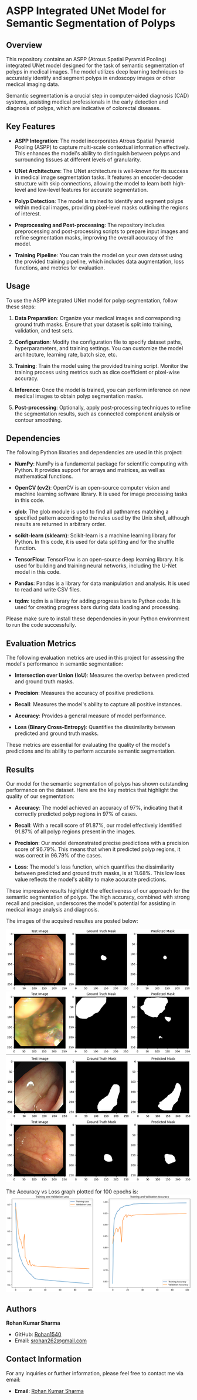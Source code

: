 # ASPP Integrated UNet Model for Semantic Segmentation of Polyps

## Overview

This repository contains an ASPP (Atrous Spatial Pyramid Pooling) integrated UNet model designed for the task of semantic segmentation of polyps in medical images. The model utilizes deep learning techniques to accurately identify and segment polyps in endoscopy images or other medical imaging data.

Semantic segmentation is a crucial step in computer-aided diagnosis (CAD) systems, assisting medical professionals in the early detection and diagnosis of polyps, which are indicative of colorectal diseases.

## Key Features

- **ASPP Integration**: The model incorporates Atrous Spatial Pyramid Pooling (ASPP) to capture multi-scale contextual information effectively. This enhances the model's ability to distinguish between polyps and surrounding tissues at different levels of granularity.

- **UNet Architecture**: The UNet architecture is well-known for its success in medical image segmentation tasks. It features an encoder-decoder structure with skip connections, allowing the model to learn both high-level and low-level features for accurate segmentation.

- **Polyp Detection**: The model is trained to identify and segment polyps within medical images, providing pixel-level masks outlining the regions of interest.

- **Preprocessing and Post-processing**: The repository includes preprocessing and post-processing scripts to prepare input images and refine segmentation masks, improving the overall accuracy of the model.

- **Training Pipeline**: You can train the model on your own dataset using the provided training pipeline, which includes data augmentation, loss functions, and metrics for evaluation.

## Usage

To use the ASPP integrated UNet model for polyp segmentation, follow these steps:

1. **Data Preparation**: Organize your medical images and corresponding ground truth masks. Ensure that your dataset is split into training, validation, and test sets.

2. **Configuration**: Modify the configuration file to specify dataset paths, hyperparameters, and training settings. You can customize the model architecture, learning rate, batch size, etc.

3. **Training**: Train the model using the provided training script. Monitor the training process using metrics such as dice coefficient or pixel-wise accuracy.

4. **Inference**: Once the model is trained, you can perform inference on new medical images to obtain polyp segmentation masks.

5. **Post-processing**: Optionally, apply post-processing techniques to refine the segmentation results, such as connected component analysis or contour smoothing.

## Dependencies

The following Python libraries and dependencies are used in this project:

- **NumPy**: NumPy is a fundamental package for scientific computing with Python. It provides support for arrays and matrices, as well as mathematical functions.

- **OpenCV (cv2)**: OpenCV is an open-source computer vision and machine learning software library. It is used for image processing tasks in this code.

- **glob**: The glob module is used to find all pathnames matching a specified pattern according to the rules used by the Unix shell, although results are returned in arbitrary order.

- **scikit-learn (sklearn)**: Scikit-learn is a machine learning library for Python. In this code, it is used for data splitting and for the shuffle function.

- **TensorFlow**: TensorFlow is an open-source deep learning library. It is used for building and training neural networks, including the U-Net model in this code.

- **Pandas**: Pandas is a library for data manipulation and analysis. It is used to read and write CSV files.

- **tqdm**: tqdm is a library for adding progress bars to Python code. It is used for creating progress bars during data loading and processing.

Please make sure to install these dependencies in your Python environment to run the code successfully.

## Evaluation Metrics

The following evaluation metrics are used in this project for assessing the model's performance in semantic segmentation:

- **Intersection over Union (IoU)**: Measures the overlap between predicted and ground truth masks.

- **Precision**: Measures the accuracy of positive predictions.

- **Recall**: Measures the model's ability to capture all positive instances.

- **Accuracy**: Provides a general measure of model performance.

- **Loss (Binary Cross-Entropy)**: Quantifies the dissimilarity between predicted and ground truth masks.

These metrics are essential for evaluating the quality of the model's predictions and its ability to perform accurate semantic segmentation.


## Results

Our model for the semantic segmentation of polyps has shown outstanding performance on the dataset. Here are the key metrics that highlight the quality of our segmentation:

- **Accuracy**: The model achieved an accuracy of 97%, indicating that it correctly predicted polyp regions in 97% of cases.

- **Recall**: With a recall score of 91.87%, our model effectively identified 91.87% of all polyp regions present in the images.

- **Precision**: Our model demonstrated precise predictions with a precision score of 96.79%. This means that when it predicted polyp regions, it was correct in 96.79% of the cases.

- **Loss**: The model's loss function, which quantifies the dissimilarity between predicted and ground truth masks, is at 11.68%. This low loss value reflects the model's ability to make accurate predictions.

These impressive results highlight the effectiveness of our approach for the semantic segmentation of polyps. The high accuracy, combined with strong recall and precision, underscores the model's potential for assisting in medical image analysis and diagnosis.

The images of the acquired resultes are posted below:

![sample_image1](Images/a.png)
![sample_image2](Images/b.png)
![sample_image3](Images/c.png)
![sample_image4](Images/d.png)


The Accuracy vs Loss graph plotted for 100 epochs is:
![sample_image2](Images/e.png)


## Authors

**Rohan Kumar Sharma**
- GitHub: [Rohan1540](https://github.com/Rohan1540)
- Email: srohan262@gmail.com

## Contact Information

For any inquiries or further information, please feel free to contact me via email:

- **Email**: [Rohan Kumar Sharma](mailto:srohan262@gmail.com)
